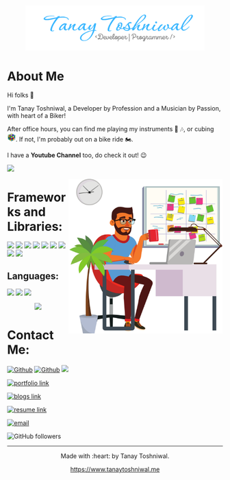 <p align="center">
    <img src="./assets/TanayToshniwal.png" width="420px" alt="tanay toshniwal" />
</p>

# About Me

Hi folks :wave:

I'm Tanay Toshniwal, a Developer by Profession and a Musician by Passion, with heart of a Biker!

After office hours, you can find me playing my instruments :guitar: :notes:, or cubing <img src="./assets/cube.png" height="20" />. If not, I'm probably out on a bike ride :motorcycle:.

I have a <strong>Youtube Channel</strong> too, do check it out! :wink:

[<img src="https://img.shields.io/badge/YouTube-FF0000.svg?style=for-the-badge&logo=YouTube&logoColor=white" />](https://www.youtube.com/c/TanayToshniwal)

<img align="right" alt="GIF" src="./assets/developer.png" width="360" height="auto" />

# Frameworks and Libraries:

<p>
  <img src="https://img.shields.io/badge/React-20232A?style=for-the-badge&logo=react&logoColor=61DAFB" />
  <img src="https://img.shields.io/badge/Angular-DD0031?style=for-the-badge&logo=angular&logoColor=white" />
  <img src="https://img.shields.io/badge/next.js-000000?style=for-the-badge&logo=nextdotjs&logoColor=white" />
  <img src="https://img.shields.io/badge/React_Native-20232A?style=for-the-badge&logo=react&logoColor=61DAFB" />
  <img src="https://img.shields.io/badge/Ionic-3880FF.svg?style=for-the-badge&logo=Ionic&logoColor=white" />
  <img src="https://img.shields.io/badge/Firebase-FFCA28.svg?style=for-the-badge&logo=Firebase&logoColor=black" />
  <img src="https://img.shields.io/badge/MongoDB-47A248.svg?style=for-the-badge&logo=MongoDB&logoColor=white" />
  <img src="https://img.shields.io/badge/Express-000000.svg?style=for-the-badge&logo=Express&logoColor=white" />
  <img src="https://img.shields.io/badge/Node.js-339933?style=for-the-badge&logo=nodedotjs&logoColor=white" />
</p>

## Languages:

<p>
    <img src="https://img.shields.io/badge/TypeScript-3178C6.svg?style=for-the-badge&logo=TypeScript&logoColor=white" />
    <img src="https://img.shields.io/badge/JavaScript-F7DF1E.svg?style=for-the-badge&logo=JavaScript&logoColor=black" />
    <img src="https://img.shields.io/badge/C++-00599C.svg?style=for-the-badge&logo=C++&logoColor=white" />
</p>

<p align="center">
    <img src="https://github-readme-stats.vercel.app/api?username=tanaytoshniwal&show_icons=true&count_private=true&theme=dark"/>
</p>

# Contact Me:

[<img alt="Github" src="https://img.shields.io/badge/GitHub-%2312100E.svg?&style=for-the-badge&logo=Github&logoColor=white" />](https://github.com/tanaytoshniwal) [<img alt="Github" src="https://img.shields.io/badge/twitter-%231DA1F2.svg?&style=for-the-badge&logo=twitter&logoColor=white" />](https://twitter.com/TanayToshniwal) [<img src="https://img.shields.io/badge/YouTube-FF0000.svg?style=for-the-badge&logo=YouTube&logoColor=white" />](https://www.youtube.com/c/TanayToshniwal)


[<img alt="portfolio link" src="https://img.shields.io/badge/Portfolio-https://tanaytoshniwal.me/-success" />](https://tanaytoshniwal.me)

[<img alt="blogs link" src="https://img.shields.io/badge/My%20Blogs-https%3A%2F%2Fmysticalcoder.com/-blueviolet" />](https://mysticalcoder.com/)

[<img alt="resume link" src="https://img.shields.io/badge/My%20CV-Download%20my%20Resume-lightgrey" />](https://tanaytoshniwal.me/assets/tanay-toshniwal-resume.pdf)

[<img alt="email" src="https://img.shields.io/badge/Email%20me-contact%40tanaytoshniwal.me-blue" />](mailto:contact@tanaytoshniwal.me)

<img alt="GitHub followers" src="https://img.shields.io/github/followers/tanaytoshniwal?label=Follow%20Me&style=social" />

---

<p align="center"> Made with :heart: by Tanay Toshniwal. </p>
<p align="center">
<a href="https://www.tanaytoshniwal.me">https://www.tanaytoshniwal.me</a>
</p>
